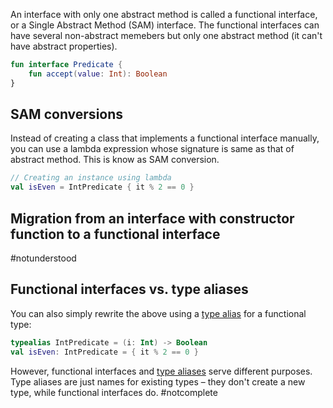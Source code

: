An interface with only one abstract method is called a functional interface, or a Single Abstract Method (SAM) interface. The functional interfaces can have several non-abstract memebers but only one abstract method (it can't have abstract properties).
```kt
fun interface Predicate {  
    fun accept(value: Int): Boolean  
}
```

## SAM conversions
Instead of creating a class that implements a functional interface manually, you can use a lambda expression whose signature is same as that of abstract method. This is know as SAM conversion.
```kt
// Creating an instance using lambda
val isEven = IntPredicate { it % 2 == 0 }
```

## Migration from an interface with constructor function to a functional interface
#notunderstood

## Functional interfaces vs. type aliases
You can also simply rewrite the above using a [type alias](https://kotlinlang.org/docs/type-aliases.html) for a functional type:
```kt
typealias IntPredicate = (i: Int) -> Boolean 
val isEven: IntPredicate = { it % 2 == 0 }
```

However, functional interfaces and [type aliases](https://kotlinlang.org/docs/type-aliases.html) serve different purposes. Type aliases are just names for existing types – they don't create a new type, while functional interfaces do.
#notcomplete